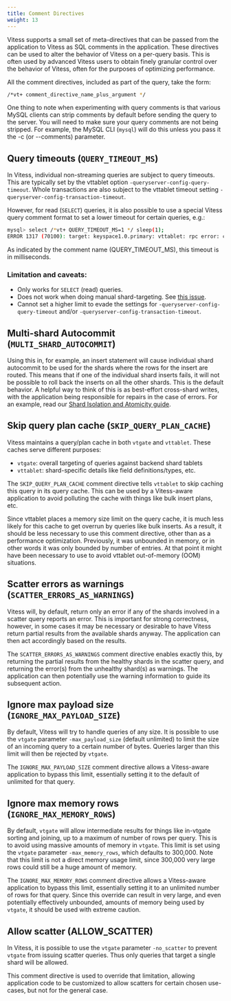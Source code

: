```yaml
---
title: Comment Directives
weight: 13
---
```


Vitess supports a small set of meta-directives that can be passed from the application to Vitess as SQL comments in the application. These directives can be used to alter the behavior of Vitess on a per-query basis. This is often used by advanced Vitess users to obtain finely granular control over the behavior of Vitess, often for the purposes of optimizing performance.

All the comment directives, included as part of the query, take the form:

```sh
/*vt+ comment_directive_name_plus_argument */
```

One thing to note when experimenting with query comments is that various MySQL clients can strip comments by default before sending the query to the server. You will need to make sure your query comments are not being stripped. For example, the MySQL CLI (`mysql`) will do this unless you pass it the -c (or --comments) parameter.

## Query timeouts (`QUERY_TIMEOUT_MS`)

In Vitess, individual non-streaming queries are subject to query timeouts. This are typically set by the vttablet option `-queryserver-config-query-timeout`. Whole transactions are also subject to the vttablet timeout setting `-queryserver-config-transaction-timeout`.

However, for read (`SELECT`) queries, it is also possible to use a special Vitess query comment format to set a lower timeout for certain queries, e.g.:

```sh
mysql> select /*vt+ QUERY_TIMEOUT_MS=1 */ sleep(1);
ERROR 1317 (70100): target: keyspace1.0.primary: vttablet: rpc error: code = DeadlineExceeded desc = context deadline exceeded
```

As indicated by the comment name (QUERY_TIMEOUT_MS), this timeout is in milliseconds.

### Limitation and caveats:

- Only works for `SELECT` (read) queries.
- Does not work when doing manual shard-targeting. See [this issue](https://github.com/vitessio/vitess/issues/7031).
- Cannot set a higher limit to evade the settings for `-queryserver-config-query-timeout` and/or `-queryserver-config-transaction-timeout`.

## Multi-shard Autocommit (`MULTI_SHARD_AUTOCOMMIT`)

Using this in, for example, an insert statement will cause individual shard autocommit to be used for the shards where the rows for the insert are routed. This means that if one of the individual shard inserts fails, it will not be possible to roll back the inserts on all the other shards. This is the default behavior. A helpful way to think of this is as best-effort cross-shard writes, with the application being responsible for repairs in the case of errors. For an example, read our [Shard Isolation and Atomicity guide](../../configuration-advanced/shard-isolation-atomicity/#method-1--the-naive-way).

## Skip query plan cache (`SKIP_QUERY_PLAN_CACHE`)

Vitess maintains a query/plan cache in both `vtgate` and `vttablet`. These caches serve different purposes:

- `vtgate`: overall targeting of queries against backend shard tablets
- `vttablet`: shard-specific details like field definitions/types, etc.

The `SKIP_QUERY_PLAN_CACHE` comment directive tells `vttablet` to skip caching this query in its query cache. This can be used by a Vitess-aware application to avoid polluting the cache with things like bulk insert plans, etc.

Since vttablet places a memory size limit on the query cache, it is much less likely for this cache to get overrun by queries like bulk inserts. As a result, it should be less necessary to use this comment directive, other than as a performance optimization.  Previously, it was unbounded in memory, or in other words it was only bounded by number of entries. At that point it might have been necessary to use to avoid vttablet out-of-memory (OOM) situations.

## Scatter errors as warnings (`SCATTER_ERRORS_AS_WARNINGS`)

Vitess will, by default, return only an error if any of the shards involved in a scatter query reports an error. This is important for strong correctness, however, in some cases it may be necessary or desirable to have Vitess return partial results from the available shards anyway. The application can then act accordingly based on the results.

The `SCATTER_ERRORS_AS_WARNINGS` comment directive enables exactly this, by returning the partial results from the healthy shards in the scatter query, and returning the error(s) from the unhealthy shard(s) as warnings. The application can then potentially use the warning information to guide its subsequent action.

## Ignore max payload size (`IGNORE_MAX_PAYLOAD_SIZE`)

By default, Vitess will try to handle queries of any size. It is possible to use the `vtgate` parameter `-max_payload_size` (default unlimited) to limit the size of an incoming query to a certain number of bytes. Queries larger than this limit will then be rejected by `vtgate`.

The `IGNORE_MAX_PAYLOAD_SIZE` comment directive allows a Vitess-aware application to bypass this limit, essentially setting it to the default of unlimited for that query.

## Ignore max memory rows (`IGNORE_MAX_MEMORY_ROWS`)

By default, `vtgate` will allow intermediate results for things like in-vtgate sorting and joining, up to a maximum of number of rows per query. This is to avoid using massive amounts of memory in `vtgate`. This limit is set using the `vtgate` parameter `-max_memory_rows`, which defaults to 300,000. Note that this limit is not a direct memory usage limit, since 300,000 very large rows could still be a huge amount of memory.

The `IGNORE_MAX_MEMORY_ROWS` comment directive allows a Vitess-aware application to bypass this limit, essentially setting it to an unlimited number of rows for that query. Since this override can result in very large, and even potentially effectively unbounded, amounts of memory being used by `vtgate`, it should be used with extreme caution.

## Allow scatter (ALLOW_SCATTER)

In Vitess, it is possible to use the `vtgate` parameter `-no_scatter` to prevent `vtgate` from issuing scatter queries. Thus only queries that target a single shard will be allowed.

This comment directive is used to override that limitation, allowing application code to be customized to allow scatters for certain chosen use-cases, but not for the general case.